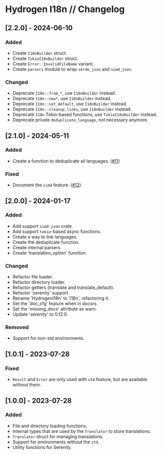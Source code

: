 # Hydrogen I18n // Changelog

## [2.2.0] - 2024-06-10

### Added

- Create `I18nBuilder` struct.
- Create `TokioI18nBuilder` struct.
- Create `Error::InvalidFileName` variant.
- Create `parsers` module to wrap `serde_json` and `simd_json`.

### Changed

- Deprecate `I18n::from_*`, use `I18nBuilder` instead.
- Deprecate `I18n::new*`, use `I18nBuilder` instead.
- Deprecate `I18n::set_default`, use `I18nBuilder` instead.
- Deprecate `I18n::cleanup_links`, use `I18nBuilder` instead.
- Deprecate `I18n` Tokio-based functions, use `TokioI18nBuilder` instead.
- Deprecate private `deduplicate_language`, not necessary anymore.

## [2.1.0] - 2024-05-11

### Added

- Create a function to deduplicate all languages. ([#11](https://github.com/nashiradeer/hydrogen-i18n/issues/11))

### Fixed

- Document the `simd` feature. ([#12](https://github.com/nashiradeer/hydrogen-i18n/issues/12))

## [2.0.0] - 2024-01-17

### Added

- Add support `simd-json` crate.
- Add support `tokio`-based async functions.
- Create a way to link languages.
- Create the deduplicate function.
- Create internal parsers.
- Create 'translation_option' function.

### Changed

- Refactor file loader.
- Refactor directory loader.
- Refactor getters (translate and translate_default).
- Refactor 'serenity' support.
- Rename 'HydrogenI18n' to 'I18n', refactoring it.
- Set the 'doc_cfg' feature when in docsrs.
- Set the 'missing_docs' attribute as warn.
- Update 'serenity' to 0.12.0.

### Removed

- Support for non-std environments.

## [1.0.1] - 2023-07-28

### Fixed

- `Result` and `Error` are only used with `std` feature, but are available without them.

## [1.0.0] - 2023-07-28

### Added

- File and directory loading functions.
- Internal types that are used by the `Translator` to store translations.
- `Translator` struct for managing translations.
- Support for environments without the `std`.
- Utility functions for Serenity.
